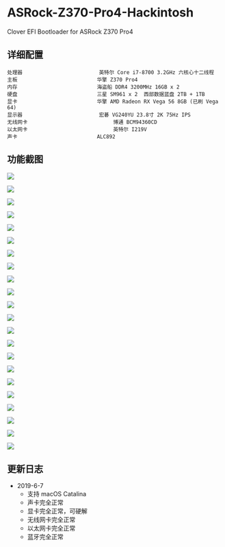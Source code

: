 # ASRock-Z370-Pro4-Hackintosh
Clover EFI Bootloader for ASRock Z370 Pro4

## 详细配置

```properties
处理器							英特尔 Core i7-8700 3.2GHz 六核心十二线程
主板							华擎 Z370 Pro4
内存							海盗船 DDR4 3200MHz 16GB x 2
硬盘							三星 SM961 x 2  西部数据蓝盘 2TB + 1TB
显卡							华擎 AMD Radeon RX Vega 56 8GB (已刷 Vega 64)
显示器							宏碁 VG240YU 23.8寸 2K 75Hz IPS
无线网卡							博通 BCM94360CD
以太网卡							英特尔 I219V
声卡							ALC892
```

## 功能截图

![](https://ws1.sinaimg.cn/large/0068A0TFly1g3sq955ae4j312s0pu46z.jpg)

![](https://ws1.sinaimg.cn/large/0068A0TFly1g3sq9xvmguj312s0t8gv6.jpg)

![](https://ws1.sinaimg.cn/large/0068A0TFly1g3sq9m13ojj312s0nmn48.jpg)

![](https://ws1.sinaimg.cn/large/0068A0TFly1g3sqabv6o2j31j414itmk.jpg)

![](https://ws1.sinaimg.cn/large/0068A0TFly1g3sqavl0n3j31xw1ow4qf.jpg)

![](https://ws1.sinaimg.cn/large/0068A0TFly1g3sqb7cq5aj31xw1owtvg.jpg)

![](https://ws1.sinaimg.cn/large/0068A0TFly1g3sqbizajtj31xw1ow4od.jpg)

![](https://ws1.sinaimg.cn/large/0068A0TFly1g3sqbrja4nj31xw1owdz0.jpg)

![](https://ws1.sinaimg.cn/large/0068A0TFly1g3sqc33p69j31xw1owqpi.jpg)

![](https://ws1.sinaimg.cn/large/0068A0TFly1g3sqc9vwv8j31xw1owwzr.jpg)

![](https://ws1.sinaimg.cn/large/0068A0TFly1g3sqcq15dqj31xw1owb0w.jpg)

![](https://ws1.sinaimg.cn/large/0068A0TFly1g3sqd5u3z3j31xw1owhaw.jpg)

![](https://ws1.sinaimg.cn/large/0068A0TFly1g3sqek915wj31xw1owtzu.jpg)

![](https://ws1.sinaimg.cn/large/0068A0TFly1g3sqey0iwwj317c0zwgzv.jpg)

![](https://ws1.sinaimg.cn/large/0068A0TFly1g3sqf7vdy1j317c0xw12o.jpg)

![](https://ws1.sinaimg.cn/large/0068A0TFly1g3sqfgymnqj317c0xwajf.jpg)

![](https://ws1.sinaimg.cn/large/0068A0TFly1g3sqftxx0nj317c0xiwo8.jpg)

![](https://ws1.sinaimg.cn/large/0068A0TFly1g3sqg76ijpj317c0u87e3.jpg)

![](https://ws1.sinaimg.cn/large/0068A0TFly1g3sqggf57gj317c11iwpu.jpg)

![](https://ws1.sinaimg.cn/large/0068A0TFly1g3sqh2llptj30ie142aiv.jpg)

![](https://ws1.sinaimg.cn/large/0068A0TFly1g3sqhblgyxj30do0hqact.jpg)

![](https://ws1.sinaimg.cn/large/0068A0TFly1g3sqhpzxfdj30f60hitbo.jpg)

## 更新日志

- 2019-6-7
  - 支持 macOS Catalina
  - 声卡完全正常
  - 显卡完全正常，可硬解
  - 无线网卡完全正常
  - 以太网卡完全正常
  - 蓝牙完全正常

